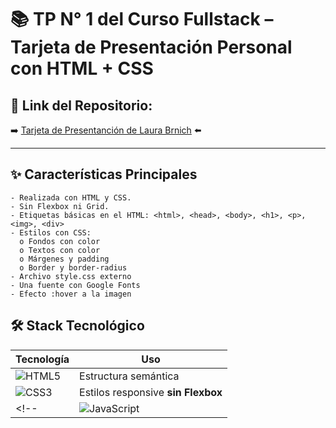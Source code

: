 # 📚 TP N° 1 del Curso Fullstack – Tarjeta de Presentación Personal con HTML + CSS

## 🔗 Link del Repositorio:
➡️ [Tarjeta de Presentanción de Laura Brnich](http://laurabrnich4.github.io/Tarjeta-de-presentacion-personal/ "Laura") ⬅️

---

## ✨ Características Principales
````
- Realizada con HTML y CSS.
- Sin Flexbox ni Grid.
- Etiquetas básicas en el HTML: <html>, <head>, <body>, <h1>, <p>, <img>, <div>
- Estilos con CSS:
  o Fondos con color
  o Textos con color
  o Márgenes y padding
  o Border y border-radius
- Archivo style.css externo
- Una fuente con Google Fonts
- Efecto :hover a la imagen
````

## 🛠 Stack Tecnológico

| Tecnología | Uso |
|------------|------|
| ![HTML5](https://img.shields.io/badge/html5-%23E34F26.svg?style=for-the-badge&logo=html5&logoColor=white) | Estructura semántica |
| ![CSS3](https://img.shields.io/badge/css3-%231572B6.svg?style=for-the-badge&logo=css3&logoColor=white) | Estilos responsive **sin Flexbox** |
<!-- | ![JavaScript](https://img.shields.io/badge/JavaScript-%23323330.svg?style=for-the-badge&logo=javascript&logoColor=F7DF1E) | Interactividad del menú | -->


